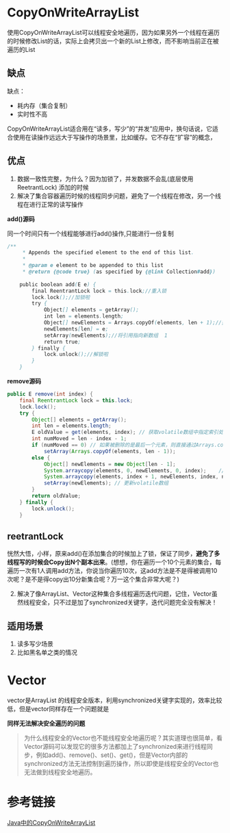 # CopyOnWriteArrayList
使用CopyOnWriteArrayList可以线程安全地遍历，因为如果另外一个线程在遍历的时候修改List的话，实际上会拷贝出一个新的List上修改，而不影响当前正在被遍历的List
## 缺点
缺点：

- 耗内存（集合复制）
- 实时性不高 

CopyOnWriteArrayList适合用在“读多，写少”的“并发”应用中，换句话说，它适合使用在读操作远远大于写操作的场景里，比如缓存。它不存在“扩容”的概念，

## 优点
1. 数据一致性完整，为什么？因为加锁了，并发数据不会乱(底层使用ReetrantLock) 添加的时候
2. 解决了集合容器遍历时候的线程同步问题，避免了一个线程在修改，另一个线程在进行正常的读写操作


**add()源码**

同一个时间只有一个线程能够进行add()操作,只能进行一份复制

```java
/**
     * Appends the specified element to the end of this list.
     *
     * @param e element to be appended to this list
     * @return {@code true} (as specified by {@link Collection#add})
   
    public boolean add(E e) {
        final ReentrantLock lock = this.lock;//重入锁
        lock.lock();//加锁啦
        try {
            Object[] elements = getArray();
            int len = elements.length;
            Object[] newElements = Arrays.copyOf(elements, len + 1);//拷贝新数组
            newElements[len] = e;
            setArray(newElements);//将引用指向新数组  1
            return true;
        } finally {
            lock.unlock();//解锁啦
        }
    }
```


**remove源码**

```java
public E remove(int index) {
    final ReentrantLock lock = this.lock;
    lock.lock();
    try {
        Object[] elements = getArray();
        int len = elements.length;
        E oldValue = get(elements, index); // 获取volatile数组中指定索引处的元素值
        int numMoved = len - index - 1;
        if (numMoved == 0) // 如果被删除的是最后一个元素，则直接通过Arrays.copyOf()进行处理，而不需要新建数组
            setArray(Arrays.copyOf(elements, len - 1));
        else {
            Object[] newElements = new Object[len - 1];
            System.arraycopy(elements, 0, newElements, 0, index);    // 拷贝删除元素前半部分数据到新数组中
            System.arraycopy(elements, index + 1, newElements, index, numMoved);// 拷贝删除元素后半部分数据到新数组中
            setArray(newElements); // 更新volatile数组
        }
        return oldValue;
    } finally {
        lock.unlock();
    }
```

## reetrantLock

恍然大悟，小样，原来add()在添加集合的时候加上了锁，保证了同步，**避免了多线程写的时候会Copy出N个副本出来**。(想想，你在遍历一个10个元素的集合，每遍历一次有1人调用add方法，你说当你遍历10次，这add方法是不是得被调用10次呢？是不是得copy出10分新集合呢？万一这个集合非常大呢？)



2. 解决了像ArrayList、Vector这种集合多线程遍历迭代问题，记住，Vector虽然线程安全，只不过是加了synchronized关键字，迭代问题完全没有解决！


## 适用场景
1. 读多写少场景
2. 比如黑名单之类的情况


# Vector 
vector是ArrayList 的线程安全版本，利用synchronized关键字实现的，效率比较低，但是vector同样存在一个问题就是

**同样无法解决安全遍历的问题**
>为什么线程安全的Vector也不能线程安全地遍历呢？其实道理也很简单，看Vector源码可以发现它的很多方法都加上了synchronized来进行线程同步，例如add()、remove()、set()、get()，但是Vector内部的synchronized方法无法控制到遍历操作，所以即使是线程安全的Vector也无法做到线程安全地遍历。

# 参考链接
[Java中的CopyOnWriteArrayList ](https://juejin.im/post/5aaa2ba8f265da239530b69e)
